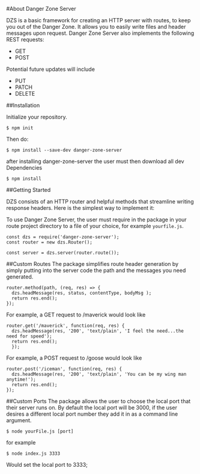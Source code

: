 #About Danger Zone Server

DZS is a basic framework for creating an HTTP server with routes, to keep you out of the Danger Zone.  It allows you to easily write files and header messages upon request. Danger Zone Server also implements the following REST requests:

* GET
* POST

Potential future updates will include

* PUT
* PATCH
* DELETE

##Installation

Initialize your repository.
```
$ npm init
```
Then do:

```
$ npm install --save-dev danger-zone-server
```

after installing danger-zone-server the user must then download all dev Dependencies

```
$ npm install
```

##Getting Started

DZS consists of an HTTP router and helpful methods that streamline writing response headers. Here is the simplest way to implement it:

To use Danger Zone Server, the user must require in the package in your route project directory to a file of your choice, for example `yourfile.js`.

```
const dzs = require('danger-zone-server');
const router = new dzs.Router();

const server = dzs.server(router.route());
```

##Custom Routes
The package simplifies route header generation by simply putting into the server code the path and the messages you need generated.

```
router.method(path, (req, res) => {
  dzs.headMessage(res, status, contentType, bodyMsg );
  return res.end();
});
```

For example, a GET request to /maverick would look like

```
router.get('/maverick', function(req, res) {
  dzs.headMessage(res, '200', 'text/plain', 'I feel the need...the need for speed');
  return res.end();
  });
```

For example, a POST request to /goose would look like

```
router.post('/iceman', function(req, res) {
  dzs.headMessage(res, '200', 'text/plain', 'You can be my wing man anytime!');
  return res.end();
});
```

##Custom Ports
The package allows the user to choose the local port that their server runs on. By default the local port will be 3000, if the user desires a different local port number they add it in as a command line argument.

```
$ node yourFile.js [port]
```

for example

```
$ node index.js 3333
```

Would set the local port to 3333;
